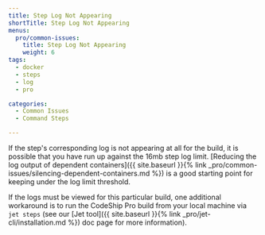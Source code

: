 ```yaml
---
title: Step Log Not Appearing
shortTitle: Step Log Not Appearing
menus:
  pro/common-issues:
    title: Step Log Not Appearing
    weight: 6
tags:
  - docker
  - steps
  - log
  - pro

categories:
  - Common Issues
  - Command Steps

---
```


If the step's corresponding log is not appearing at all for the build, it is possible that you have run up against the 16mb step log limit. [Reducing the log output of dependent containers]({{ site.baseurl }}{% link _pro/common-issues/silencing-dependent-containers.md %}) is a good starting point for keeping under the log limit threshold.

If the logs must be viewed for this particular build, one additional workaround is to run the CodeShip Pro build from your local machine via `jet steps` (see our [Jet tool]({{ site.baseurl }}{% link _pro/jet-cli/installation.md %}) doc page for more information).

<br />
